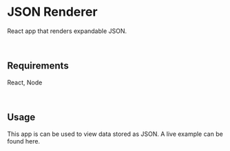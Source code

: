 # JSON Renderer
React app that renders expandable JSON.

&nbsp;
## Requirements
React, Node

&nbsp;
## Usage
This app is can be used to view data stored as JSON. 
A live example can be found here.
